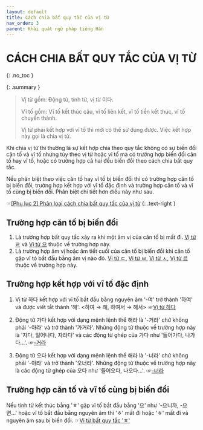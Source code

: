 ```yaml
---
layout: default
title: Cách chia bất quy tắc của vị từ
nav_order: 3
parent: Khái quát ngữ pháp tiếng Hàn
---
```


# CÁCH CHIA BẤT QUY TẮC CỦA VỊ TỪ
{: .no_toc }

{: .summary }
> Vị từ gồm: Động từ, tính từ, vị từ 이다.
>
> Vĩ tố gồm: Vĩ tố kết thúc câu, vĩ tố liên kết, vĩ tố tiền kết thúc, vĩ tố chuyển thành.
>
> Vị từ phải kết hợp với vĩ tố thì mới có thể sử dụng được. Việc kết hợp này gọi là chia vị từ.

Khi chia vị từ thì thường là sự kết hợp chia theo quy tắc không có sự biến đổi căn tố và vĩ tố nhưng tùy theo vị từ hoặc vĩ tố mà có trường hợp biến đổi căn tố hay vĩ tố, hoặc có trường hợp cả hai đều biến đổi theo cách chia bất quy tắc.

Nếu phân biệt theo việc căn tố hay vĩ tố bị biến đổi thì có trường hợp căn tố bị biến đổi, trường hợp kết hợp với vĩ tố đặc định và trường hợp căn tố và vĩ tố cùng bị biến đổi. Phân biệt chi tiết hơn điều này như sau.

☞[\[Phụ lục 2\] Phân loại cách chia bất quy tắc của vị từ](/docs/phu-luc/phu-luc-2-phan-loai-cach-chia-bat-quy-tac-cua-vi-tu/)
{: .text-right }

## Trường hợp căn tố bị biến đổi

1. Là trường hợp bất quy tắc xảy ra khi một âm vị của căn tố bị mất đi. [Vị từ ㄹ](/docs/hinh-thai-ngu-phap-tieng-han/vi-tu-ㄹ) và [Vị từ 으](/docs/hinh-thai-ngu-phap-tieng-han/vi-tu-으) thuộc về trường hợp này.
1. Là trường hợp âm vị hoặc âm tiết cuối của căn tố bị biến đổi khi căn tố gặp vĩ tó bắt đầu bằng âm vị nào đó. [Vị từ ㄷ](/docs/hinh-thai-ngu-phap-tieng-han/vi-tu-bat-quy-tac-ㄷ), [Vị từ ㅂ](/docs/hinh-thai-ngu-phap-tieng-han/vi-tu-bat-quy-tac-ㅂ), [Vị từ ㅅ](/docs/hinh-thai-ngu-phap-tieng-han/vi-tu-bat-quy-tac-ㅅ), [Vị từ 르](/docs/hinh-thai-ngu-phap-tieng-han/vi-tu-bat-quy-tac-르) thuộc về trường hợp này.

## Trường hợp kết hợp với vĩ tố đặc định

1. Vị từ 하다 kết hợp với vĩ tố bắt đầu bằng nguyên âm '-여' trở thành '하여' và được viết tắt thành '해'. <하여 → 해, 하여서 → 해서>
☞[Vị từ 하다](/docs/hinh-thai-ngu-phap-tieng-han/vi-tu-하다)

1. Động từ 가다 kết hợp với dạng mệnh lệnh thể 해라 là '-거라' chứ không phải '-아라' và trở thành '가거라'. Những động từ thuộc về trường hợp này là '자다, 일어나다, 자라다' và các động từ ghép của 가다 như '들어가다, 나가다...'. ☞[-거라](/docs/hinh-thai-ngu-phap-tieng-han/-거라)

1. Động từ 오다 kết hợp với dạng mệnh lệnh thể 해라 là '-너라' chứ không phải '-아라' và trở thành '오너라'. Những động từ thuộc về trường hợp này là các động từ ghép của 오다 như '들어오다, 나오다...'. ☞[-너라](/docs/hinh-thai-ngu-phap-tieng-han/-너라)

## Trường hợp căn tố và vĩ tố cùng bị biến đổi

Nếu tính từ kết thúc bằng 'ㅎ' gặp vĩ tố bắt đầu bằng '으' như '-으니까, -으면...' hoặc vĩ tố bắt đầu bằng nguyên âm thì 'ㅎ' mất đi hoặc 'ㅎ' mất đi và nguyên âm sau bị biến đổi. ☞[Vị từ bất quy tắc 'ㅎ'](/docs/hinh-thai-ngu-phap-tieng-han/vi-tu-bat-quy-tac-ㅎ)